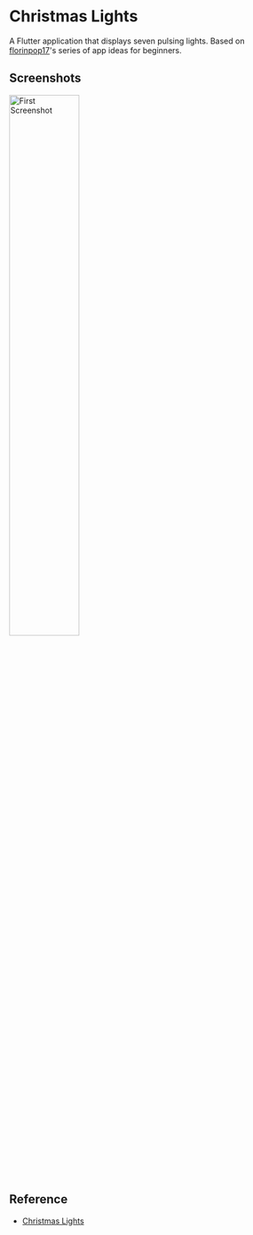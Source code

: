 # Christmas Lights

A Flutter application that displays seven pulsing lights. Based on [florinpop17](https://github.com/florinpop17/)'s series of app ideas for beginners.

## Screenshots

<p>
<img src="https://i.imgur.com/WdIPs8x.png" alt="First Screenshot" width="50%" height="50%"/>
</p>

## Reference

- [Christmas Lights](https://github.com/florinpop17/app-ideas/blob/master/Projects/1-Beginner/Christmas-Lights-App.md)
